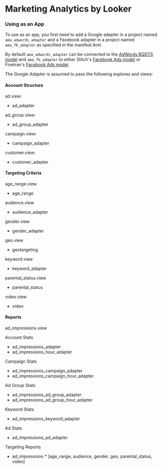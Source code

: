 # Marketing Analytics by Looker

### Using as an App

To use as an app, you first need to add a Google adapter in a project named `ama_adwords_adapter` and a Facebook adapter in a project named `ama_fb_adapter` as specified in the manifest.lkml.

By default `ama_adwords_adapter` can be connected to the [AdWords BQDTS model](https://github.com/looker/ama_adwords_bqdts_adapter) and `ama_fb_adapter` to either Stitch's [Facebook Ads model](https://github.com/looker/ama_fb_stitch_adapter) or Fivetran's  [Facebook Ads model](https://github.com/looker/ama_fb_fivetran_adapter).

The Google Adapter is assumed to pass the following explores and views:

#### Account Structure

ad.view:
 - ad_adapter

ad_group.view:
 - ad_group_adapter

campaign.view:
 - campaign_adapter

customer.view:
 - customer_adapter

#### Targeting Criteria

age_range.view
 - age_range

audience.view
 - audience_adapter

gender.view
 - gender_adapter

geo.view
 - geotargeting

keyword.view
 - keyword_adapter

parental_status.view
 - parental_status

video.view
 - video

#### Reports

ad_impressions.view

Account Stats
 - ad_impressions_adapter
 - ad_impressions_hour_adapter

Campaign Stats
 - ad_impressions_campaign_adapter
 - ad_impressions_campaign_hour_adapter

Ad Group Stats
 - ad_impressions_ad_group_adapter
 - ad_impressions_ad_group_hour_adapter

Keyword Stats
 - ad_impressions_keyword_adapter

Ad Stats
 - ad_impressions_ad_adapter

Targeting Reports
 - ad_impressions * [age_range, audience, gender, geo, parental_status, video]

